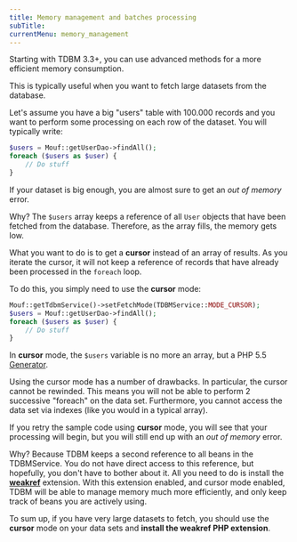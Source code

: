 ```yaml
---
title: Memory management and batches processing
subTitle: 
currentMenu: memory_management
---
```


Starting with TDBM 3.3+, you can use advanced methods for a more efficient memory consumption.

This is typically useful when you want to fetch large datasets from the database.

Let's assume you have a big "users" table with 100.000 records and you want to perform some processing on each row of the dataset.
You will typically write:

```php
$users = Mouf::getUserDao->findAll();
foreach ($users as $user) {
	// Do stuff
}
```

If your dataset is big enough, you are almost sure to get an *out of memory* error.

Why? The `$users` array keeps a reference of all `User` objects
that have been fetched from the database. Therefore, as the array fills, the memory gets low.

What you want to do is to get a **cursor** instead of an array of results. As you iterate the
cursor, it will not keep a reference of records that have already been processed in the `foreach` loop.

To do this, you simply need to use the **cursor** mode:

```php
Mouf::getTdbmService()->setFetchMode(TDBMService::MODE_CURSOR);
$users = Mouf::getUserDao->findAll();
foreach ($users as $user) {
	// Do stuff
}
```

In **cursor** mode, the `$users` variable is no more an array, but a PHP 5.5 [Generator](http://php.net/manual/fr/language.generators.syntax.php).

<div class="alert alert-info">Using the cursor mode has a number of drawbacks. In particular,
the cursor cannot be rewinded. This means you will not be able to perform 2 successive "foreach"
on the data set. Furthermore, you cannot access the data set via indexes (like you would in a 
typical array).</div>

If you retry the sample code using **cursor** mode, you will see that your processing will begin,
but you will still end up with an *out of memory* error.

Why? Because TDBM keeps a second reference to all beans in the TDBMService. You do not have direct
access to this reference, but hopefully, you don't have to bother about it. All you need to do
is install the [**weakref**](php.net/manual/book.weakref.php) extension. With this extension
enabled, and cursor mode enabled, TDBM will be able to manage memory much more efficiently,
and only keep track of beans you are actively using.


<div class="alert alert-info">To sum up, if you have very large datasets to fetch, you should
use the <strong>cursor</strong> mode on your data sets and <strong>install the weakref PHP
extension</strong>.</div>
